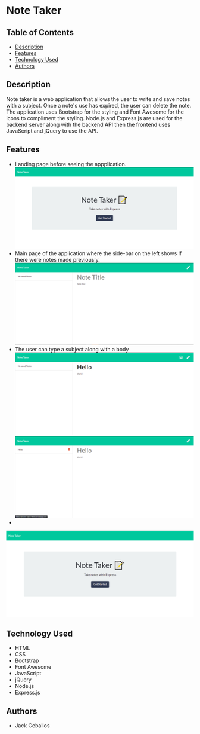 # Note Taker

## Table of Contents
- [Description](#description)
- [Features](#features)
- [Technology Used](#technology-used)
- [Authors](#authors)

## Description
Note taker is a web application that allows the user to write and save notes with a subject. Once a note's use has expired, the user can delete the note. The application uses Bootstrap for the styling and Font Awesome for the icons to compliment the styling. Node.js and Express.js are used for the backend server along with the backend API then the frontend uses JavaScript and jQuery to use the API.

## Features
- Landing page before seeing the appplication.
![Landing Page](public/assets/images/landing.png)
- Main page of the application where the side-bar on the left shows if there were notes made previously.
![Notes Landing](public/assets/images/notes01.png)
- The user can type a subject along with a body
![Notes Input 01](public/assets/images/notes02.png)
![Notes Input 01](public/assets/images/notes03.png)
- 
![](public/assets/images/landing.png)

## Technology Used
- HTML
- CSS
- Bootstrap
- Font Awesome
- JavaScript
- jQuery
- Node.js
- Express.js

## Authors
- Jack Ceballos
